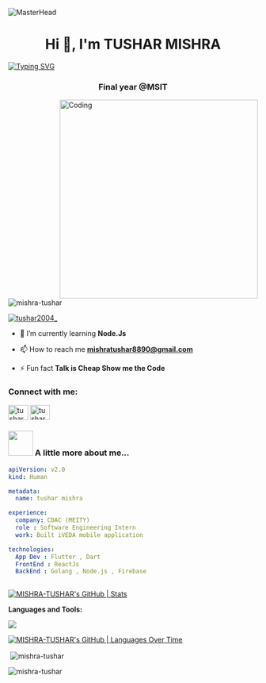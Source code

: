 ![MasterHead](https://user-images.githubusercontent.com/10498744/210012254-234538ff-d198-48aa-8964-37e6fd45d227.gif)<h1 align="center">Hi 👋, I'm TUSHAR MISHRA</h1>
[![Typing SVG](https://readme-typing-svg.demolab.com/?font=Fira+Code&weight=600&size=29&duration=2500&pause=500&width=550&lines=Flutter+Developer+by+Day+;Overthinker+by+Night)](https://git.io/typing-svg)

<h3 align="center">Final year @MSIT</h3>
<img align="right" alt="Coding" width="400" src="https://t3.ftcdn.net/jpg/05/66/81/30/360_F_566813009_s79aILgAeOcKPMsAucxoAcfYD218jzeG.jpg">

<p align="left"> <img src="https://komarev.com/ghpvc/?username=mishra-tushar&label=Profile%20views&color=0e75b6&style=flat" alt="mishra-tushar" /> </p>

<p align="left"> <a href="https://twitter.com/tushar2004_" target="blank"><img src="https://img.shields.io/twitter/follow/tushar2004_?logo=twitter&style=for-the-badge" alt="tushar2004_" /></a> </p>

- 🌱 I’m currently learning **Node.Js**

- 📫 How to reach me **mishratushar8890@gmail.com**

- ⚡ Fun fact **Talk is Cheap Show me the Code**

<h3 align="left">Connect with me: </h3>
<p align="left">
<a href="https://twitter.com/tushar2004_" target="blank"><img align="center" src="https://raw.githubusercontent.com/rahuldkjain/github-profile-readme-generator/master/src/images/icons/Social/twitter.svg" alt="tushar2004_" height="30" width="40" /></a>
<a href="https://linkedin.com/in/mishratushar2004/" target="blank"><img align="center" src="https://raw.githubusercontent.com/rahuldkjain/github-profile-readme-generator/master/src/images/icons/Social/linked-in-alt.svg" alt="tushar mishra" height="30" width="40" /></a>

</p>

### <img src="https://media.giphy.com/media/VgCDAzcKvsR6OM0uWg/giphy.gif" width="50"> A little more about me...  

```yaml
apiVersion: v2.0
kind: Human

metadata:
  name: tushar mishra

experience:
  company: CDAC (MEITY)
  role : Software Engineering Intern
  work: Built iVEDA mobile application

technologies:
  App Dev : Flutter , Dart
  FrontEnd : ReactJs 
  BackEnd : Golang , Node.js , Firebase
   
```
[![MISHRA-TUSHAR's GitHub | Stats](https://stats.quine.sh/MISHRA-TUSHAR/github?theme=dark)](https://quine.sh?utm_source=widgets&utm_campaign=MISHRA-TUSHAR)

<p align="center">

**Languages and Tools:**
  
  <a href="https://skillicons.dev">
    <img src="https://skillicons.dev/icons?i=git,bootstrap,c,vercel,netlify,cpp,css,express,figma,firebase,github,html,js,linux,md,materialui,mongodb,mysql,nodejs,postman,py,react,flutter,dart,go,kotlin,electron js,google cloud,vscode&perline=18" />
  </a>
</p>

[![MISHRA-TUSHAR's GitHub | Languages Over Time](https://stats.quine.sh/MISHRA-TUSHAR/languages-over-time?theme=dark)](https://quine.sh?utm_source=widgets&utm_campaign=MISHRA-TUSHAR)

<!--<p><img align="left" src="https://github-readme-stats-git-masterrstaa-rickstaa.vercel.app/api/top-langs?username=mishra-tushar&show_icons=true&locale=en&layout=compact" alt="mishra-tushar" /></p>-->

<p>&nbsp;<img align="center" src="https://github-readme-stats-git-masterrstaa-rickstaa.vercel.app/api?username=mishra-tushar&show_icons=true&locale=en" alt="mishra-tushar" /></p>

<p><img align="center" src="https://github-readme-streak-stats.herokuapp.com/?user=mishra-tushar&" alt="mishra-tushar"  /></p>
